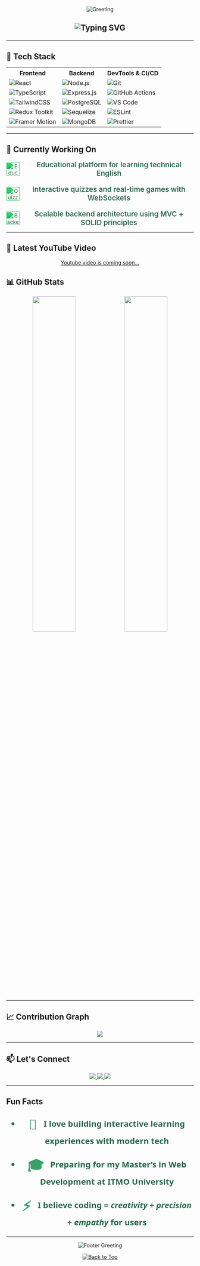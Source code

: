 <p align="center">
  <img
    src="https://capsule-render.vercel.app/api?type=waving&color=0:2f855a,100:38a169&height=160&section=header&animation=twinkling&text=Hi!%20I'm%20Vladislav%20Prozorov&fontSize=35&fontColor=fff"
    alt="Greeting"
  />
</p>

<h2 align="center">
  <p align="center">
  <img
    src="https://readme-typing-svg.demolab.com?font=Fira+Code&weight=500&size=24&duration=3000&pause=1000&color=38A169&center=true&vCenter=true&width=600&lines=Full-stack+Web+Developer+%F0%9F%92%BB;React+%7C+Node.js+%7C+PostgreSQL;Building+EdTech+%26+Interactive+Apps;Let%E2%80%99s+Learn,+Build,+Inspire!+%F0%9F%8C%B1"
    alt="Typing SVG"
  />
</p>
</h2>

---

## 🚀 Tech Stack

<table align="center">
  <tr>
    <th>Frontend</th>
    <th>Backend</th>
    <th>DevTools & CI/CD</th>
  </tr>
  <tr>
    <td>
      <img alt="React" src="https://img.shields.io/badge/React-61DAFB?style=for-the-badge&logo=react&logoColor=black" />
    </td>
    <td>
      <img alt="Node.js" src="https://img.shields.io/badge/Node.js-339933?style=for-the-badge&logo=node.js&logoColor=white" />
    </td>
    <td>
      <img alt="Git" src="https://img.shields.io/badge/Git-F05032?style=for-the-badge&logo=git&logoColor=white" />
    </td>
  </tr>
  <tr>
    <td>
      <img alt="TypeScript" src="https://img.shields.io/badge/TypeScript-3178C6?style=for-the-badge&logo=typescript&logoColor=white" />
    </td>
    <td>
      <img alt="Express.js" src="https://img.shields.io/badge/Express.js-000000?style=for-the-badge&logo=express&logoColor=white" />
    </td>
    <td>
      <img alt="GitHub Actions" src="https://img.shields.io/badge/GitHub_Actions-2088FF?style=for-the-badge&logo=github-actions&logoColor=white" />
    </td>
  </tr>
  <tr>
    <td>
      <img alt="TailwindCSS" src="https://img.shields.io/badge/TailwindCSS-06B6D4?style=for-the-badge&logo=tailwind-css&logoColor=white" />
    </td>
    <td>
      <img alt="PostgreSQL" src="https://img.shields.io/badge/PostgreSQL-316192?style=for-the-badge&logo=postgresql&logoColor=white" />
    </td>
    <td>
      <img alt="VS Code" src="https://img.shields.io/badge/VS_Code-007ACC?style=for-the-badge&logo=visual-studio-code&logoColor=white" />
    </td>
  </tr>
  <tr>
    <td>
      <img alt="Redux Toolkit" src="https://img.shields.io/badge/Redux-764ABC?style=for-the-badge&logo=redux&logoColor=white" />
    </td>
    <td>
      <img alt="Sequelize" src="https://img.shields.io/badge/Sequelize-52B0E7?style=for-the-badge&logo=sequelize&logoColor=white" />
    </td>
    <td>
      <img alt="ESLint" src="https://img.shields.io/badge/ESLint-4B32C3?style=for-the-badge&logo=eslint&logoColor=white" />
    </td>
  </tr>
  <tr>
    <td>
      <img alt="Framer Motion" src="https://img.shields.io/badge/Framer_Motion-0055FF?style=for-the-badge&logo=framer&logoColor=white" />
    </td>
    <td>
      <img alt="MongoDB" src="https://img.shields.io/badge/MongoDB-47A248?style=for-the-badge&logo=mongodb&logoColor=white" />
    </td>
    <td>
      <img alt="Prettier" src="https://img.shields.io/badge/Prettier-F7B93E?style=for-the-badge&logo=prettier&logoColor=white" />
    </td>
  </tr>
</table>

---

## 🔭 Currently Working On

<p align="center" style="max-width: 620px; margin: auto;">

  <span style="display: inline-flex; align-items: center; margin-bottom: 20px;">
    <img src="https://cdn.jsdelivr.net/npm/simple-icons@v9/icons/readthedocs.svg" alt="Education" width="36" height="36" style="filter: invert(28%) sepia(81%) saturate(480%) hue-rotate(85deg) brightness(90%) contrast(88%);" />
    <span style="font-weight: 600; font-size: 19px; color: #276749; margin-left: 12px;">Educational platform for learning technical English</span>
  </span>

  <br />

  <span style="display: inline-flex; align-items: center; margin-bottom: 20px;">
    <img src="https://cdn.jsdelivr.net/npm/simple-icons@v9/icons/discord.svg" alt="Quizzes" width="36" height="36" style="filter: invert(28%) sepia(81%) saturate(480%) hue-rotate(85deg) brightness(90%) contrast(88%);" />
    <span style="font-weight: 600; font-size: 19px; color: #276749; margin-left: 12px;">Interactive quizzes and real-time games with WebSockets</span>
  </span>

  <br />

  <span style="display: inline-flex; align-items: center;">
    <img src="https://cdn.jsdelivr.net/npm/simple-icons@v9/icons/express.svg" alt="Backend" width="36" height="36" style="filter: invert(28%) sepia(81%) saturate(480%) hue-rotate(85deg) brightness(90%) contrast(88%);" />
    <span style="font-weight: 600; font-size: 19px; color: #276749; margin-left: 12px;">Scalable backend architecture using MVC + SOLID principles</span>
  </span>

</p>

---

## 🎥 Latest YouTube Video

<p align="center">
  <a href="https://www.youtube.com/watch?v=VIDEO_ID">
    <!-- <img width="30%" src="https://img.youtube.com/vi/VIDEO_ID/0.jpg" alt="Latest YouTube Video" /> -->
    Youtube video is coming soon...
  </a>
</p>

## 📊 GitHub Stats

<p align="center">
  <img width="48%" src="https://github-readme-stats.vercel.app/api?username=vladislavprozorov&show_icons=true&theme=radical&hide_title=true" />
  <img width="48%" src="https://github-readme-stats.vercel.app/api/top-langs/?username=vladislavprozorov&layout=compact&theme=radical" />
</p>

---

## 📈 Contribution Graph

<p align="center">
  <img src="https://github-readme-activity-graph.vercel.app/graph?username=vladislavprozorov&theme=github-compact" />
</p>

---

## 📫 Let's Connect

<p align="center">
  <a href="https://www.youtube.com/@vladisprozorov">
    <img src="https://img.shields.io/badge/YouTube-%23FF0000.svg?&style=for-the-badge&logo=youtube&logoColor=white" />
  </a>
  <a href="https://linkedin.com/in/your-link">
    <img src="https://img.shields.io/badge/LinkedIn-%230077B5.svg?&style=for-the-badge&logo=linkedin&logoColor=white" />
  </a>
  <a href="mailto:vladislavprozorov.dev@gmail.com">
    <img src="https://img.shields.io/badge/Gmail-D14836?style=for-the-badge&logo=gmail&logoColor=white" />
  </a>
</p>

---

## Fun Facts

<div align="center" style="max-width: 600px; margin: auto; font-family: 'Segoe UI', Tahoma, Geneva, Verdana, sans-serif; color: #276749; font-weight: 600; font-size: 22px; line-height: 1.5;">

- <span style="font-size: 36px; color: #38a169; vertical-align: middle; margin-right: 12px;">🧠</span> I love building **interactive learning experiences** with modern tech

- <span style="font-size: 36px; color: #38a169; vertical-align: middle; margin-right: 12px;">🎓</span> Preparing for my Master’s in **Web Development at ITMO University**

- <span style="font-size: 36px; color: #38a169; vertical-align: middle; margin-right: 12px;">⚡️</span> I believe coding = _creativity_ + _precision_ + _empathy_ for users

</div>

---

<!-- 🌿 GREEN FOOTER -->
<p align="center">
  <img
    src="https://capsule-render.vercel.app/api?type=waving&color=0:2f855a,100:38a169&height=150&section=footer&animation=twinkling&fontSize=28&fontColor=fff&text=Thank+you+for+visiting!+Let's+connect!"
    alt="Footer Greeting"
  />
</p>

<p align="center" style="margin-top: 10px;">
  <a href="#top">
    <img
      src="https://img.shields.io/badge/-Back%20to%20Top-38a169?style=for-the-badge&logo=github&logoColor=white"
      alt="Back to Top"
    />
  </a>
</p>
